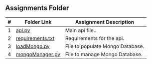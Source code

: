 ##  Assignments Folder

|   #   | Folder Link | Assignment Description |
| :---: | ----------- | ---------------------- |
|  1    | [api.py](https://github.com/Sudhir0228/4443-MobileApps-Ray/blob/main/Assignments/A04/api.py)| Main api file..|
|  2    | [requirements.txt](https://github.com/Sudhir0228/4443-MobileApps-Ray/blob/main/Assignments/A04/requirements.txt)| Requirements for the api.|
|  3    | [loadMongo.py](https://github.com/Sudhir0228/4443-MobileApps-Ray/blob/main/Assignments/A04/loadMongo.py)| File to populate Mongo Database.|
|  4    | [mongoManager.py](https://github.com/Sudhir0228/4443-MobileApps-Ray/blob/main/Assignments/A04/mongoManager.py)| File to manage Mongo Database.|







